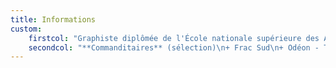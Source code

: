 ```yaml
---
title: Informations
custom:
    firstcol: "Graphiste diplômée de l'École nationale supérieure des Arts Décoratifs, Paris  \n  \nCoco Velten - atelier 355  \n16 rue Bernard du Bois  \n13001 Marseille  \n  \nsolie@soliemorin.fr  \n(+33) 6 32 94 83 08  \n  \n**<a href = \"mailto: solie@soliemorin.fr\">Portfolio sur demande</a>**\n"
    secondcol: "**Commanditaires** (sélection)\n+ Frac Sud\n+ Odéon - Théâtre de l'Europe (maquettiste)\n+ École nationale supérieure des Arts Décoratifs, Paris\n+ Julia Gault\n+ Atelier Aïno\n+ Samuel Coquereau architecture\n+ Mahos architectes\n+ École des Sens\n+ Florent Grenier, _Secrets de succulentes du Namaqualand_\n+ Compagnie Myriam Soulanges  \n  \n**Enseignement**\n+ École Intuit lab, Aix-Marseille (2020 - 2023)  \n  \n**Workshops et interventions**\n+ Centre éducatif fermé - Les Cèdres, Marseille (2020 - 2023)\n+ École Intuit lab, Marseille (2023)\n+ Formation Intuit Pro, Marseille (2021)\n\n**Commanditaires** (sélection)\n+ Frac Sud\n+ Odéon - Théâtre de l'Europe (maquettiste)\n+ École nationale supérieure des Arts Décoratifs, Paris\n+ Julia Gault\n+ Atelier Aïno\n+ Samuel Coquereau architecture\n+ Mahos architectes\n+ École des Sens\n+ Florent Grenier, _Secrets de succulentes du Namaqualand_\n+ Compagnie Myriam Soulanges  \n  \n**Enseignement**\n+ École Intuit lab, Aix-Marseille (2020 - 2023)  \n  \n**Workshops et interventions**\n+ Centre éducatif fermé - Les Cèdres, Marseille (2020 - 2023)\n+ École Intuit lab, Marseille (2023)\n+ Formation Intuit Pro, Marseille (2021)"
---
```


